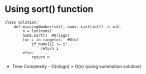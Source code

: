 # Using sort() function
```python3
class Solution:
    def missingNumber(self, nums: List[int]) -> int:
        n = len(nums)
        nums.sort()  #O(logn)
        for i in range(n):  #O(n)
            if nums[i] != i:
                return i
        else:
            return n
```
* Time Complexity - O(nlogn) > O(n) (using summation solution)
